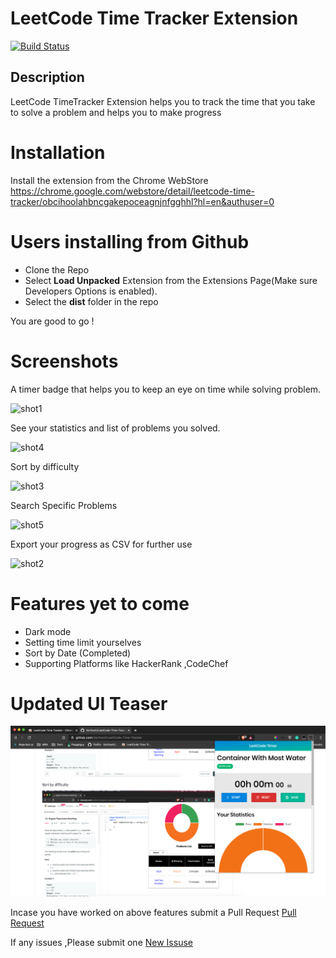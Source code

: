 # LeetCode Time Tracker Extension

[![Build Status](https://travis-ci.com/VarthanV/LeetCode-Time-Tracker.svg?token=sPWc2kHqb9ZisQqfsF7y&branch=master)](https://travis-ci.com/VarthanV/LeetCode-Time-Tracker)

## Description
LeetCode TimeTracker Extension helps you to track the time that you take to solve a problem and helps you to make progress

# Installation
Install the extension from the Chrome WebStore https://chrome.google.com/webstore/detail/leetcode-time-tracker/obcihoolahbncgakepoceagnjnfgghhl?hl=en&authuser=0
# Users installing from Github


- Clone the Repo
- Select **Load Unpacked** Extension from the Extensions Page(Make sure Developers Options is enabled).
- Select the **dist** folder in the repo

You are good to go !

# Screenshots
 A timer badge that helps you to  keep an eye on time while solving problem.

![shot1](/screenshots/shot1.png)


See your statistics and list of problems you solved.

![shot4](/screenshots/shot4.png)

Sort by difficulty

![shot3](/screenshots/shot3.png)

Search Specific Problems

![shot5](/screenshots/shot5.png)

Export your progress as CSV for further use

![shot2](/screenshots/shot2.png)




# Features yet to come
-  Dark mode
-  Setting time limit yourselves
-  Sort by Date (Completed)
-  Supporting Platforms like HackerRank ,CodeChef


# Updated UI Teaser 

![shot6](/screenshots/shot6.png)


Incase you have worked on above features submit a Pull Request   [Pull Request](https://github.com/VarthanV/LeetCode-Time-Tracker/pulls)

If any issues ,Please submit one [New Issuse](https://github.com/VarthanV/LeetCode-Time-Tracker/issues)
